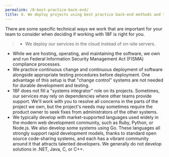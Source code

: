 ```yaml
---
permalink: /8-best-practice-back-end/
title: 8. We deploy projects using best practice back-end methods and technology
---
```


There are some specific technical ways we work that are important for your team to consider when deciding if working with 18F is right for you. 

>- We deploy our services in the cloud instead of on-site servers.
- While we are hosting, operating, and maintaining the software, we own and run Federal Information Security Management Act (FISMA) compliance processes.
- We practice continuous change and continuous deployment of software alongside appropriate testing procedures before deployment. One advantage of this setup is that "change control" systems are not needed for durable development and testing.
- 18F does not fill a "systems integrator" role on its projects. Sometimes, our services may rely on dependencies where other teams provide support. We'll work with you to resolve all concerns in the parts of the project we own, but the project's needs may sometimes require the product owner to seek fixes from administrators of the other systems.
- We typically develop with market-supported languages used widely in the modern web development community, such as Ruby, Python, or Node.js. We also develop some systems using Go. These languages all strongly support rapid development models, thanks to standard open source code-sharing systems, and each has a vibrant community around it that attracts talented developers. We generally do not develop solutions in .NET, Java, C, or C++.
